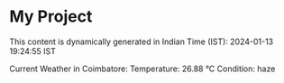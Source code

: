# My Project

This content is dynamically generated in Indian Time (IST): 2024-01-13 19:24:55 IST


Current Weather in Coimbatore:
Temperature: 26.88 °C
Condition: haze
